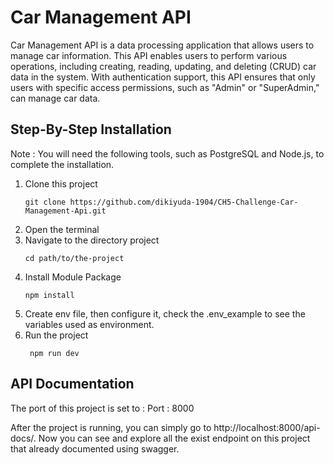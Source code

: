 # Car Management API

Car Management API is a data processing application that allows users to manage car information. This API enables users to perform various operations, including creating, reading, updating, and deleting (CRUD) car data in the system. With authentication support, this API ensures that only users with specific access permissions, such as "Admin" or "SuperAdmin," can manage car data.

## Step-By-Step Installation

Note : You will need the following tools, such as PostgreSQL and Node.js, to complete the installation.

1. Clone this project
   ```
   git clone https://github.com/dikiyuda-1904/CH5-Challenge-Car-Management-Api.git
   ```
2. Open the terminal
3. Navigate to the directory project
   ```
   cd path/to/the-project
   ```
4. Install Module Package
   ```
   npm install
   ```
5. Create env file, then configure it, check the .env_example to see the variables used as environment.
6. Run the project
   ```
    npm run dev
   ```

## API Documentation

The port of this project is set to :
Port : 8000

After the project is running, you can simply go to http://localhost:8000/api-docs/. Now you can see and explore all the exist endpoint on this project that already documented using swagger.
